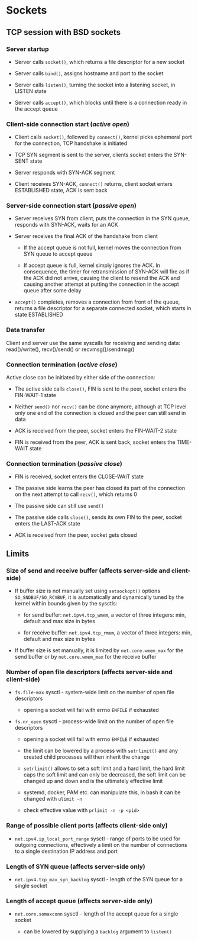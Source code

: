 # Sockets

## TCP session with BSD sockets

### Server startup

- Server calls `socket()`, which returns a file descriptor for a new socket

- Server calls `bind()`, assigns hostname and port to the socket

- Server calls `listen()`, turning the socket into a listening socket, in
  LISTEN state

- Server calls `accept()`, which blocks until there is a connection ready in the
  accept queue

### Client-side connection start (*active open*)

- Client calls `socket()`, followed by `connect()`, kernel picks ephemeral port
  for the connection, TCP handshake is initiated

- TCP SYN segment is sent to the server, clients socket enters the SYN-SENT
  state

- Server responds with SYN-ACK segment

- Client receives SYN-ACK, `connect()` returns, client socket enters ESTABLISHED
  state, ACK is sent back

### Server-side connection start (*passive open*)

- Server receives SYN from client, puts the connection in the SYN queue,
  responds with SYN-ACK, waits for an ACK

- Server receives the final ACK of the handshake from client

  - If the accept queue is not full, kernel moves the connection from SYN queue
    to accept queue

  - If accept queue is full, kernel simply ignores the ACK. In consequence, the
    timer for retransmission of SYN-ACK will fire as if the ACK did not arrive,
    causing the client to resend the ACK and causing another attempt at putting
    the connection in the accept queue after some delay

- `accept()` completes, removes a connection from front of the queue, returns a
  file descriptor for a separate connected socket, which starts in state
  ESTABLISHED

### Data transfer

Client and server use the same syscalls for receiving and sending data:
read()/write(), recv()/send() or recvmsg()/sendmsg()

### Connection termination (*active close*)

Active close can be initiated by either side of the connection:

- The active side calls `close()`, FIN is sent to the peer, socket enters the
  FIN-WAIT-1 state

- Neither `send()` nor `recv()` can be done anymore, although at TCP level only
  one end of the connection is closed and the peer can still send in data

- ACK is received from the peer, socket enters the FIN-WAIT-2 state

- FIN is received from the peer, ACK is sent back, socket enters the TIME-WAIT
  state

### Connection termination (*passive close*)

- FIN is received, socket enters the CLOSE-WAIT state

- The passive side learns the peer has closed its part of the connection on the
  next attempt to call `recv()`, which returns 0

- The passive side can still use `send()`

- The passive side calls `close()`, sends its own FIN to the peer, socket enters
  the LAST-ACK state

- ACK is received from the peer, socket gets closed

## Limits

### Size of send and receive buffer (affects server-side and client-side)

- If buffer size is not manually set using `setsockopt()` options
  `SO_SNDBUF/SO_RCVBUF`, it is automatically and dynamically tuned by the kernel
  within bounds given by the sysctls:

  - for send buffer: `net.ipv4.tcp_wmem`, a vector of three integers: min,
    default and max size in bytes

  - for receive buffer: `net.ipv4.tcp_rmem`, a vector of three integers: min,
    default and max size in bytes

- If buffer size is set manually, it is limited by `net.core.wmem_max` for the
  send buffer or by `net.core.wmem_max` for the receive buffer

### Number of open file descriptors (affects server-side and client-side)

- `fs.file-max` sysctl - system-wide limit on the number of open file
  descriptors

    - opening a socket will fail with errno `ENFILE` if exhausted

- `fs.nr_open` sysctl - process-wide limit on the number of open file
  descriptors

    - opening a socket will fail with errno `EMFILE` if exhausted

    - the limit can be lowered by a process with `setrlimit()` and any created
      child processes will then inherit the change

    - `setrlimit()` allows to set a soft limit and a hard limit, the hard limit
      caps the soft limit and can only be decreased, the soft limit can be
      changed up and down and is the ultimately effective limit

    - systemd, docker, PAM etc. can manipulate this, in bash it can be changed
      with `ulimit -n`

    - check effective value with `prlimit -n -p <pid>`

### Range of possible client ports (affects client-side only)

- `net.ipv4.ip_local_port_range` sysctl - range of ports to be used for outgoing
  connections, effectively a limit on the number of connections to a single
  destination IP address and port

### Length of SYN queue (affects server-side only)

- `net.ipv4.tcp_max_syn_backlog` sysctl - length of the SYN queue for a single
  socket

### Length of accept queue (affects server-side only)

- `net.core.somaxconn` sysctl - length of the accept queue for a single socket

    - can be lowered by supplying a `backlog` argument to `listen()`

